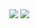 <!-- My GitHub stats -->
<img src="https://github-readme-stats-tmrsich.vercel.app/api?username=tmrsich&theme=algolia&show_icons=true&count_private=true"/>

<!-- My top languages -->
<img src="https://github-readme-stats-tmrsich.vercel.app/api/top-langs/?username=tmrsich&theme=algolia&count_private=true&langs_count=50&layout=compact&card_width=320"/>
